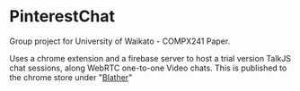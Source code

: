 # PinterestChat
Group project for University of Waikato - COMPX241 Paper. 

Uses a chrome extension and a firebase server to host a trial version TalkJS chat sessions, along WebRTC one-to-one Video chats. 
This is published to the chrome store under "[Blather](https://chrome.google.com/webstore/detail/blather/kpaepkggblhackjpncjndjknlnbdkiga)"
